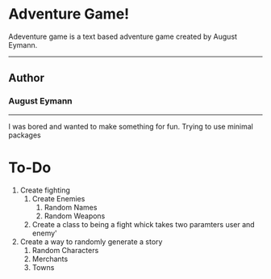 # Adventure Game!

Adeventure game is a text based adventure game created by August Eymann.

---

## Author

### August Eymann

---

I was bored and wanted to make something for fun. Trying to use minimal packages

# To-Do

1. Create fighting
    1. Create Enemies
        1. Random Names
        2. Random Weapons
    2. Create a class to being a fight whick takes two paramters user and enemy'
2. Create a way to randomly generate a story
    1. Random Characters
    2. Merchants
    3. Towns